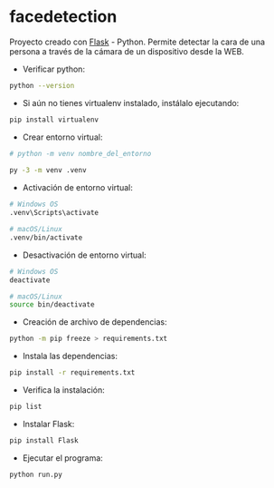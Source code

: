 # facedetection
Proyecto creado con [Flask](https://flask.palletsprojects.com/en/3.0.x/installation/) - Python.
Permite detectar la cara de una persona a través de la cámara de un dispositivo desde la WEB.


<!-- Asegúrese de que al menos una instancia de la aplicación se está ejecutando:
heroku ps:scale web=1
heroku logs --tail


git push heroku master
 -->



- Verificar python:
```bash
python --version
```

- Si aún no tienes virtualenv instalado, instálalo ejecutando:
```bash
pip install virtualenv
```

- Crear entorno virtual:
```bash
# python -m venv nombre_del_entorno
    
py -3 -m venv .venv
```

- Activación de entorno virtual:
```bash
# Windows OS
.venv\Scripts\activate

# macOS/Linux
.venv/bin/activate
```
- Desactivación de entorno virtual:
```bash
# Windows OS
deactivate

# macOS/Linux
source bin/deactivate
```

- Creación de archivo de dependencias:
```bash
python -m pip freeze > requirements.txt
```
- Instala las dependencias:
```bash
pip install -r requirements.txt
```

- Verifica la instalación:
```bash
pip list
```

- Instalar Flask:
```bash
pip install Flask
```

- Ejecutar el programa:
```bash
python run.py
```

